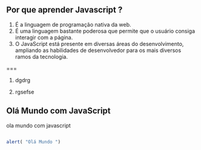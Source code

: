 ## Por que aprender Javascript ?

1. É a linguagem de programação nativa da web.
2. É uma linguagem bastante poderosa que permite que o usuário consiga interagir com a página.
3. O JavaScript está presente em diversas áreas do desenvolvimento, ampliando as habilidades de desenvolvedor para os mais diversos ramos da tecnologia.

===
1. dgdrg

1. rgsefse



## Olá Mundo com JavaScript

ola mundo com javascript
```javascript

alert( "Olá Mundo ")
```

